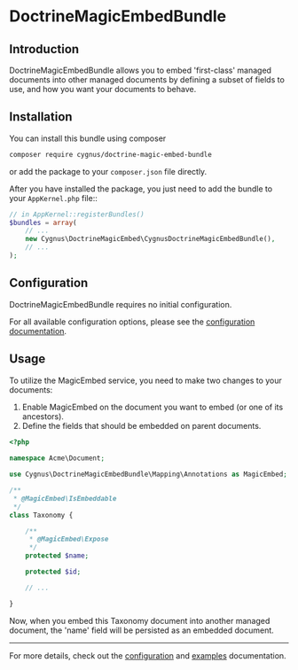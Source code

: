 DoctrineMagicEmbedBundle
===================

Introduction
------------
DoctrineMagicEmbedBundle allows you to embed 'first-class' managed documents into other managed documents
by defining a subset of fields to use, and how you want your documents to behave.

Installation
------------
You can install this bundle using composer

```bash
composer require cygnus/doctrine-magic-embed-bundle
```

or add the package to your ``composer.json`` file directly.

After you have installed the package, you just need to add the bundle to your ``AppKernel.php`` file::

```php
// in AppKernel::registerBundles()
$bundles = array(
    // ...
    new Cygnus\DoctrineMagicEmbed\CygnusDoctrineMagicEmbedBundle(),
    // ...
);
```

Configuration
-------------
DoctrineMagicEmbedBundle requires no initial configuration.

For all available configuration options, please see the [configuration documentation](configuration.md).

Usage
-----
To utilize the MagicEmbed service, you need to make two changes to your documents:

1. Enable MagicEmbed on the document you want to embed (or one of its ancestors).
2. Define the fields that should be embedded on parent documents.

```php
<?php
    
namespace Acme\Document;

use Cygnus\DoctrineMagicEmbedBundle\Mapping\Annotations as MagicEmbed;

/**
 * @MagicEmbed\IsEmbeddable
 */
class Taxonomy {

    /**
     * @MagicEmbed\Expose
     */
    protected $name;

    protected $id;

    // ...

}

```
    
Now, when you embed this Taxonomy document into another managed document, the 'name'
field will be persisted as an embedded document.

---

For more details, check out the [configuration](configuration.md) 
and [examples](examples.md) documentation.
